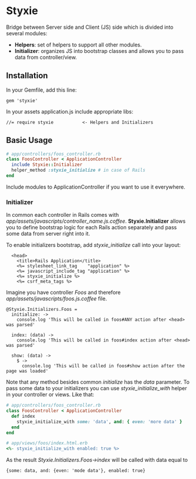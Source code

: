 # Styxie

Bridge between Server side and Client (JS) side which is divided into several modules:

* **Helpers**: set of helpers to support all other modules.
* **Initializer**: organizes JS into bootstrap classes and allows you to pass data from controller/view.

## Installation

In your Gemfile, add this line:

    gem 'styxie'
    
In your assets application.js include appropriate libs:

    //= require styxie           <- Helpers and Initializers

## Basic Usage

```ruby
# app/controllers/foos_controller.rb
class FoosController < ApplicationController
  include Styxie::Initializer
  helper_method :styxie_initialize # in case of Rails
end
```

Include modules to ApplicationController if you want to use it everywhere.


### Initializer

In common each controller in Rails comes with *app/assets/javascripts/controller_name.js.coffee*. 
**Styxie.Initializer** allows you to define bootstrap logic for each Rails action separately and 
pass some data from server right into it.

To enable initializers bootstrap, add *styxie_initialize* call into your layout:

```erb
  <head>
    <title>Rails Application</title>
    <%= stylesheet_link_tag    "application" %>
    <%= javascript_include_tag "application" %>
    <%= styxie_initialize %>
    <%= csrf_meta_tags %>
```

Imagine you have controller *Foos* and therefore *app/assets/javascripts/foos.js.coffee* file.

```coffee-script
@Styxie.Initializers.Foos =
  initialize: ->
    console.log 'This will be called in foos#ANY action after <head> was parsed'
      
  index: (data) ->
    console.log 'This will be called in foos#index action after <head> was parsed'
    
  show: (data) -> 
    $ ->
      console.log 'This will be called in foos#show action after the page was loaded'
```

Note that any method besides common *initialize* has the *data* parameter. To pass some data to your
initializers you can use *styxie_initialize_with* helper in your controller or views. Like that:

```ruby
# app/controllers/foos_controller.rb
class FoosController < ApplicationController
  def index
    styxie_initialize_with some: 'data', and: { even: 'more data' }
  end
end

# app/views/foos/index.html.erb
<%- styxie_initialize_with enabled: true %>
```

As the result *Styxie.Initializers.Foos->index* will be called with data equal to 

    {some: data, and: {even: 'mode data'}, enabled: true}
